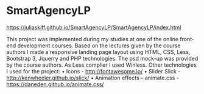 # SmartAgencyLP
https://juliaskiff.github.io/SmartAgencyLP/SmartAgencyLP/index.html

This project was implemented during my studies at one of the online front-end development courses. Based on the lectures given by the course authors I made a responsive landing page layout using HTML, CSS, Less, Bootstrap 3, Jquerry and PHP technologies.
The psd mock-up was provided by the course authors.
As Less complier I used Winless.
Other technologies I used for the project:
•	Icons - http://fontawesome.io/ 
•	Slider Slick -  http://kenwheeler.github.io/slick/ 
•	Animation effects – animate.css - https://daneden.github.io/animate.css/ 
